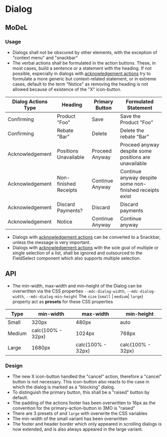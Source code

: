 # Dialog

<!--- MDL: https://material.io/design/components/dialogs.html -->

<!--- MWC: https://github.com/material-components/material-components-web-components/tree/master/packages/dialog -->

## MoDeL

### Usage
- Dialogs shall not be obscured by other elements, with the exception of "context menu" and "snackbar"
- The verbal actions shall be formulated in the action buttons. These, in most cases, build a sentence or a statement with the heading. If not possible, especially in dialogs with [acknowledgement actions](https://material.io/components/dialogs#actions) try to formulate a more generic but context-related statement, or in extreme cases, default to the term "Notice" as removing the heading is not allowed because of existence of the "X" icon-button.

| Dialog Actions Type | Heading | Primary Button | Formulated Statement |
|-|-|-|-|
| Confirming | Product "Foo" | Save | Save the Product "Foo" |
| Confirming | Rebate "Bar" | Delete | Delete the rebate "Bar" |
| Acknowledgement | Positions Unavailable | Proceed Anyway | Proceed anyway despite some positions are unavailable |
| Acknowledgement | Non-finished Receipts | Continue Anyway | Continue anyway despite some non-finished receipts exist |
| Acknowledgement | Discard Payments? | Discard | Discard payments |
| Acknowledgement | Notice | Continue Anyway | Continue anyway |

- Dialogs with [acknowledgement actions](https://material.io/components/dialogs#actions) can be converted to a Snackbar, unless the message is very important.
- Dialogs with [acknowledgement actions](https://material.io/components/dialogs#actions) with the sole goal of multiple or single selection of a list, shall be ignored and outsourced to the FieldSelect component which also supports multiple selection.

## API
- The min-width, max-width and min-height of the Dialog can be overwritten via the CSS properties `--mdc-dialog-width`, `--mdc-dialog-width`, `--mdc-dialog-min-height`
The `size` (`small` | `medium`| `large`) property act as **presets** for these CSS properties

| Type | min-width | max-width | min-height |
|-|-|-|-|
| Small | 320px | 480px | auto |
| Medium | calc(100% - 32px) | 1024px | 768px |
| Large | 1680px | calc(100% - 32px) | calc(100% - 32px) |

### Design
- The new X icon-button handled the "cancel" action, therefore a "cancel" button is not necessary. This icon-button also reacts to the case in which the dialog is marked as a "blocking" dialog.
- To distinguish the primary button, this shall be a "raised" button by default.
- The padding of the actions footer has been overwritten to 16px as the convention for the primary-action-button in 3MO is "raised"
- There are 3 presets of and `large` with overwrite the CSS variables
- The min-width of the small variant has been overwritten
- The footer and header border which only appeared in scrolling dialogs is now extended, and is also always appeared in the large variant.